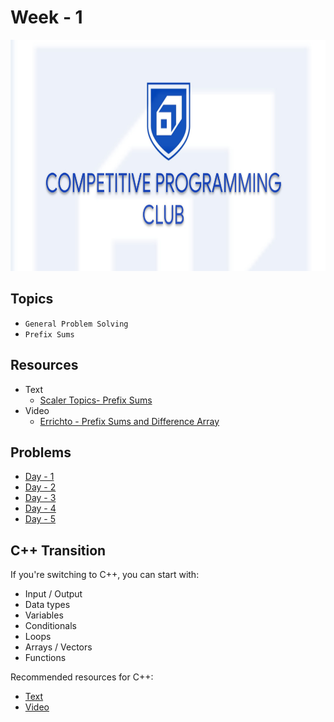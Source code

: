 # Week - 1

<img src="../Assets/cover.jpeg" height="370px" width="800px">

## Topics
- `General Problem Solving`
- `Prefix Sums`

## Resources
- Text
    - [Scaler Topics- Prefix Sums](https://www.scaler.com/topics/prefix-sum/)
- Video
    - [Errichto - Prefix Sums and Difference Array](https://www.youtube.com/watch?v=PhgtNY_-CiY)

## Problems
- [Day - 1](./Day-1.md)
- [Day - 2](./Day-2.md)
- [Day - 3](./Day-3.md)
- [Day - 4](./Day-4.md)
- [Day - 5](./Day-5.md)
## C++ Transition
If you're switching to C++, you can start with:
- Input / Output
- Data types
- Variables
- Conditionals
- Loops
- Arrays / Vectors
- Functions

Recommended resources for C++: 
- [Text](https://www.scaler.com/topics/cpp/)
- [Video](https://www.scaler.com/topics/course/cpp-beginners/)

